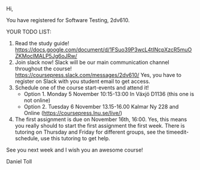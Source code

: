 Hi,

You have registered for Software Testing, 2dv610. 

YOUR TODO LIST:
 1. Read the study guide! https://docs.google.com/document/d/1FSuo39P3wcL4tINcpXzcR5muOZKMoclMALP5Jg6oJRw/
 2. Join slack now! Slack will be our main communication channel throughout the course! https://coursepress.slack.com/messages/2dv610/ Yes, you have to register on Slack with you student email to get access.
 3. Schedule one of the course start-events and attend it!  
    * Option 1. Monday 5 November 10:15-13:00 In Växjö D1136 (this one is not online)
    * Option 2. Tuesday 6 November 13.15-16.00 Kalmar Ny 228 and Online (https://coursepress.lnu.se/live/)
 4. The first assignment is due on November 16th, 16:00. Yes, this means you really should to start the first assignment the first week. There is tutoring on Thursday and Friday for different groups, see the timeedit-schedule, use this tutoring to get help. 

See you next week and I wish you an awesome course!

Daniel Toll
